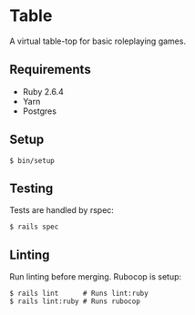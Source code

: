 # Table

A virtual table-top for basic roleplaying games.

## Requirements

- Ruby 2.6.4
- Yarn
- Postgres

## Setup

```
$ bin/setup
```

## Testing

Tests are handled by rspec:

```
$ rails spec
```

## Linting

Run linting before merging. Rubocop is setup:

```
$ rails lint      # Runs lint:ruby
$ rails lint:ruby # Runs rubocop
```

